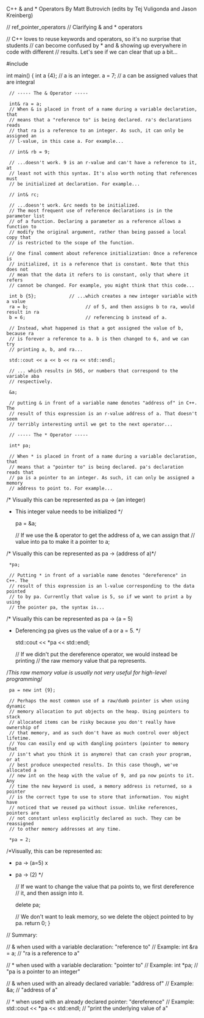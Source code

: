 C++ & and * Operators
By Matt Butrovich (edits by Tej Vuligonda and Jason Kreinberg)

// ref_pointer_operators
// Clarifying & and * operators


// C++ loves to reuse keywords and operators, so it's no surprise that students
// can become confused by * and & showing up everywhere in code with different
// results. Let's see if we can clear that up a bit...

#include <iostream>

int main()
{
     int a {4};
     // a is an integer.
     a = 7;
     // a can be assigned values that are integral

     // ----- The & Operator -----

     int& ra = a;
     // When & is placed in front of a name during a variable declaration, that
     // means that a "reference to" is being declared. ra's declarations reads
     // that ra is a reference to an integer. As such, it can only be assigned an
     // l-value, in this case a. For example...

     // int& rb = 9;

     // ...doesn't work. 9 is an r-value and can't have a reference to it, at
     // least not with this syntax. It's also worth noting that references must
     // be initialized at declaration. For example...

     // int& rc;

     // ...doesn't work. &rc needs to be initialized.
     // The most frequent use of reference declarations is in the parameter list
     // of a function. Declaring a parameter as a reference allows a function to
     // modify the original argument, rather than being passed a local copy that
     // is restricted to the scope of the function.

     // One final comment about reference initialization: Once a reference is
     // initialized, it is a reference that is constant. Note that this does not
     // mean that the data it refers to is constant, only that where it refers
     // cannot be changed. For example, you might think that this code...

     int b {5};            // ...which creates a new integer variable with a value
     ra = b;                     // of 5, and then assigns b to ra, would result in ra
     b = 6;                      // referencing b instead of a.

     // Instead, what happened is that a got assigned the value of b, because ra
     // is forever a reference to a. b is then changed to 6, and we can try
     // printing a, b, and ra...

     std::cout << a << b << ra << std::endl;

     // ... which results in 565, or numbers that correspond to the variable aba
     // respectively.

     &a;

     // putting & in front of a variable name denotes "address of" in C++. The
     // result of this expression is an r-value address of a. That doesn't seem
     // terribly interesting until we get to the next operator...

     // ----- The * Operator -----

     int* pa;

     // When * is placed in front of a name during a variable declaration, that
     // means that a "pointer to" is being declared. pa's declaration reads that
     // pa is a pointer to an integer. As such, it can only be assigned a memory
     // address to point to. For example...

/* Visually this can be represented as pa -> (an integer)
* This integer value needs to be initialized
*/


     pa = &a;

     // If we use the & operator to get the address of a, we can assign that
     // value into pa to make it a pointer to a;
    
/* Visually this can be represented as pa -> (address of a)*/

     *pa;

     // Putting * in front of a variable name denotes "dereference" in C++. The
     // result of this expression is an l-value corresponding to the data pointed
     // to by pa. Currently that value is 5, so if we want to print a by using
     // the pointer pa, the syntax is...

/* Visually this can be represented as pa -> (a = 5)
* Deferencing pa gives us the value of a or a = 5.
*/

     std::cout << *pa << std::endl;

     // If we didn't put the dereference operator, we would instead be printing
     // the raw memory value that pa represents.
    
/*This raw memory value is usually not very useful for high-level programming*/

     pa = new int {9};

     // Perhaps the most common use of a raw/dumb pointer is when using dynamic
     // memory allocation to put objects on the heap. Using pointers to stack
     // allocated items can be risky because you don't really have ownership of
     // that memory, and as such don't have as much control over object lifetime.
     // You can easily end up with dangling pointers (pointer to memory that
     // isn't what you think it is anymore) that can crash your program, or at
     // best produce unexpected results. In this case though, we've allocated a
     // new int on the heap with the value of 9, and pa now points to it. Any
     // time the new keyword is used, a memory address is returned, so a pointer
     // is the correct type to use to store that information. You might have
     // noticed that we reused pa without issue. Unlike references, pointers are
     // not constant unless explicitly declared as such. They can be reassigned
     // to other memory addresses at any time.

     *pa = 2;

/*Visually, this can be represented as:
* pa -> (a=5) x
* pa -> (2)
*/

     // If we want to change the value that pa points to, we first dereference
     // it, and then assign into it.

     delete pa;

     // We don't want to leak memory, so we delete the object pointed to by pa.
     return 0;
}

// Summary:

//    & when used with a variable declaration: "reference to"
//    Example: int &ra = a;
//    "ra is a reference to a"

//    * when used with a variable declaration: "pointer to"
//    Example: int *pa;
//    "pa is a pointer to an integer"

//    & when used with an already declared variable: "address of"
//    Example: &a;
//    "address of a"

//    * when used with an already declared pointer: "dereference"
//    Example: std::cout << *pa << std::endl;
//    "print the underlying value of a"